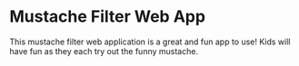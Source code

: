 # Mustache Filter Web App
This mustache filter web application is a great and fun app to use! Kids will have fun as they each try out the funny mustache.